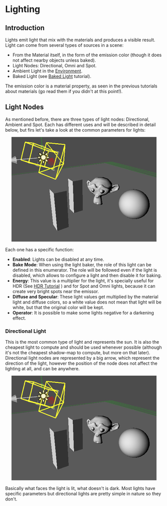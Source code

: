 # Lighting

## Introduction

Lights emit light that mix with the materials and produces a visible result. Light can come from several types of sources in a scene:

* From the Material itself, in the form of the emission color (though it does not affect nearby objects unless baked).
* Light Nodes: Directional, Omni and Spot.
* Ambient Light in the [Environment](class_worldenvironment).
* Baked Light (see [Baked Light](tutorial_baked_light) tutorial).

The emission color is a material property, as seen in the previous tutorials about materials (go read them if you didn't at this point!).

## Light Nodes

As mentioned before, there are three types of light nodes: Directional, Ambient and Spot. Each has different uses and will be described in detail below, but firs let's take a look at the common parameters for lights:

<p align="center"><img src="images/light_directional.png"></p>

Each one has a specific function:

* **Enabled**: Lights can be disabled at any time.
* **Bake Mode**: When using the light baker, the role of this light can be defined in this enumerator. The role will be followed even if the light is disabled, which allows to configure a light and then disable it for baking.
* **Energy**: This value is a multiplier for the light, it's specially useful for HDR (See [HDR Tutorial](tutorial_hdr) ) and for Spot and Omni lights, because it can create very bright spots near the emissor.
* **Diffuse and Specular**: These light values get multiplied by the material light and diffuse colors, so a white value does not mean that light will be white, but that the original color will be kept.
* **Operator**: It is possible to make some lights negative for a darkening effect.

### Directional Light

This is the most common type of light and represents the sun. It is also the cheapest light to compute and should be used whenever possible (although it's not the cheapest shadow-map to compute, but more on that later). Directional light nodes are represented by a big arrow, which represent the direction of the light, however the position of the node does not affect the lighting at all, and can be anywhere.

<p align="center"><img src="images/light_directional.png"></p>

Basically what faces the light is lit, what doesn't is dark. Most lights have specific parameters but directional lights are pretty simple in nature so they don't.


